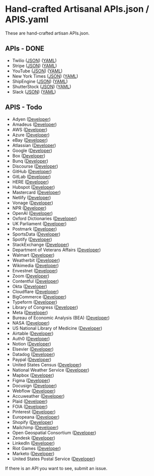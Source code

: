 # Hand-crafted Artisanal APIs.json / APIS.yaml
These are hand-crafted artisan APIs.json.

## APIs - DONE

- Twilio ([JSON](apis/twilio.json)) ([YAML](apis/twilio.yml))
- Stripe ([JSON](apis/stripe.json)) ([YAML](apis/stripe.yml))
- YouTube ([JSON](apis/youtube.json)) ([YAML](apis/youtube.yml))
- New York Times ([JSON](apis/new-york-times.json)) ([YAML](apis/new-york-times.yml))
- ShipEngine ([JSON](apis/shipengine.json)) ([YAML](apis/shipengine.yml))
- ShutterStock ([JSON](apis/shutterstock.json)) ([YAML](apis/shutterstock.yml))
- Slack ([JSON](apis/slack.json)) ([YAML](apis/slack.yml))

## APIS - Todo

- Adyen ([Developer](https://help.adyen.com/en_US))
- Amadeus ([Developer](https://developers.amadeus.com/))
- AWS ([Developer](https://docs.aws.amazon.com/))
- Azure ([Developer](https://learn.microsoft.com/en-us/rest/api/azure/))
- eBay ([Developer](https://developer.ebay.com/))
- Atlassian ([Developer](https://developer.atlassian.com/))
- Google ([Developer](https://console.cloud.google.com/apis/library?pli=1))
- Box ([Developer](https://developer.box.com/))
- Bunq ([Developer](https://developer.bunq.com/))
- Discourse ([Developer](https://docs.discourse.org/))
- GitHub ([Developer](https://docs.github.com/en/rest))
- GitLab ([Developer](https://docs.gitlab.com/ee/api/rest/index.html))
- HERE ([Developer](https://developer.here.com/))
- Hubspot ([Developer](https://developers.hubspot.com/))
- Mastercard ([Developer](https://developer.mastercard.com/apis))
- Netlify ([Developer](https://docs.netlify.com/api/get-started/))
- Vonage ([Developer](https://developer.vonage.com/en/home))
- NPR ([Developer](https://dev.npr.org/))
- OpenAI ([Developer](https://openai.com/product))
- Oxford Dictionaries ([Developer](https://developer.oxforddictionaries.com/))
- UK Parliament ([Developer](https://developer.parliament.uk/))
- Postmark ([Developer](https://postmarkapp.com/))
- SportsData ([Developer](https://sportsdata.io/))
- Spotify ([Developer](https://developer.spotify.com/documentation/web-api))
- StackExchange ([Developer](https://api.stackexchange.com/))
- Department of Veterans Affairs ([Developer](https://developer.va.gov/))
- Walmart ([Developer](https://developer.walmart.com/))
- Weatherbit ([Developer](https://www.weatherbit.io/))
- Wikimedia ([Developer](https://www.mediawiki.org/wiki/API:REST_API))
- Envestnet ([Developer](https://developer.envestnet.com/))
- Zoom ([Developer](https://developers.zoom.us/docs/))
- Contentful ([Developer](https://www.contentful.com/developers/))
- Okta ([Developer](https://developer.okta.com/))
- Cloudflare ([Developer](https://developers.cloudflare.com/))
- BigCommerce ([Developer](https://developer.bigcommerce.com/))
- Typeform ([Developer](https://www.typeform.com/developers/))
- Library of Congress ([Developer](https://www.loc.gov/apis/))
- Meta ([Developer](https://developers.facebook.com/))
- Bureau of Economic Analysis (BEA) ([Developer](https://www.bea.gov/tools/))
- NASA ([Developer](https://api.nasa.gov/))
- US National Library of Medicine ([Developer](https://www.ncbi.nlm.nih.gov/home/develop/api/))
- Airtable ([Developer](https://airtable.com/developers))
- Auth0 ([Developer](https://auth0.com/docs))
- Notion ([Developer](https://developers.notion.com/))
- Elsevier ([Developer](https://dev.elsevier.com/))
- Datadog ([Developer](https://docs.datadoghq.com/))
- Paypal ([Developer](https://developer.paypal.com/home/))
- United States Census ([Developer](https://www.census.gov/data/developers.html))
- National Weather Service ([Developer](https://www.weather.gov/documentation/services-web-api))
- Mapbox ([Developer](https://docs.mapbox.com/api/overview/))
- Figma ([Developer](https://www.figma.com/developers/api))
- Docusign ([Developer](https://www.docusign.com/products/apis))
- Webflow ([Developer](https://developers.webflow.com/))
- Accuweather ([Developer](https://developer.accuweather.com/apis))
- Plaid ([Developer](https://plaid.com/docs/))
- FOIA ([Developer](https://www.foia.gov/developer/))
- Pinterest ([Developer](https://developers.pinterest.com/))
- Europeana ([Developer](https://pro.europeana.eu/page/apis))
- Shopify ([Developer](https://shopify.dev/docs))
- Mailchimp ([Developer](https://mailchimp.com/developer/))
- Open Geospatial Consortium ([Developer](https://ogcapi.ogc.org/))
- Zendesk ([Developer](https://developer.zendesk.com/documentation))
- LinkedIn ([Developer](https://developer.linkedin.com/))
- Riot Games ([Developer](https://developer.riotgames.com/))
- Marketo ([Developer](https://developers.marketo.com/))
- United States Postal Service ([Developer](https://www.usps.com/business/web-tools-apis/))

If there is an API you want to see, submit an issue.

